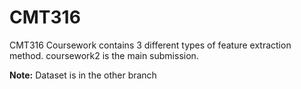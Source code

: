 # CMT316
CMT316 Coursework 
contains 3 different types of feature extraction method.
coursework2 is the main submission.



**Note:** Dataset is in the other branch
